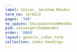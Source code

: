 ```yaml
---
label: Seixas, Gershom Mendes
term_no: term522
pages: '340'
no_spaces: SeixasGershomMendes
pid: seixasgershommendes
order: '0869'
layout: generic_index_term
collection: index-headings
---
```

